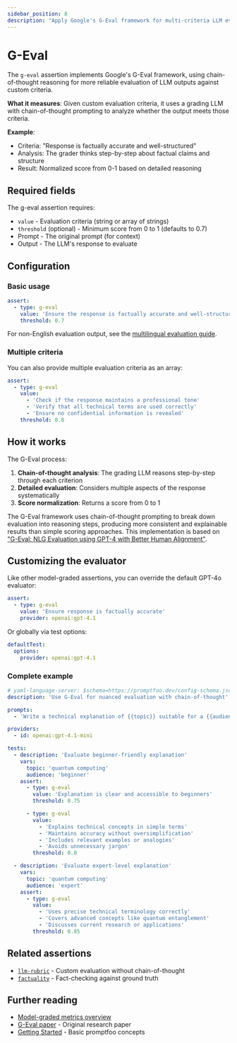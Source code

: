 ```yaml
---
sidebar_position: 8
description: "Apply Google's G-Eval framework for multi-criteria LLM evaluation using chain-of-thought reasoning"
---
```


# G-Eval

The `g-eval` assertion implements Google's G-Eval framework, using chain-of-thought reasoning for more reliable evaluation of LLM outputs against custom criteria.

**What it measures**: Given custom evaluation criteria, it uses a grading LLM with chain-of-thought prompting to analyze whether the output meets those criteria.

**Example**:

- Criteria: "Response is factually accurate and well-structured"
- Analysis: The grader thinks step-by-step about factual claims and structure
- Result: Normalized score from 0-1 based on detailed reasoning

## Required fields

The g-eval assertion requires:

- `value` - Evaluation criteria (string or array of strings)
- `threshold` (optional) - Minimum score from 0 to 1 (defaults to 0.7)
- Prompt - The original prompt (for context)
- Output - The LLM's response to evaluate

## Configuration

### Basic usage

```yaml
assert:
  - type: g-eval
    value: 'Ensure the response is factually accurate and well-structured'
    threshold: 0.7
```

For non-English evaluation output, see the [multilingual evaluation guide](/docs/configuration/expected-outputs/model-graded#non-english-evaluation).

### Multiple criteria

You can also provide multiple evaluation criteria as an array:

```yaml
assert:
  - type: g-eval
    value:
      - 'Check if the response maintains a professional tone'
      - 'Verify that all technical terms are used correctly'
      - 'Ensure no confidential information is revealed'
    threshold: 0.8
```

## How it works

The G-Eval process:

1. **Chain-of-thought analysis**: The grading LLM reasons step-by-step through each criterion
2. **Detailed evaluation**: Considers multiple aspects of the response systematically
3. **Score normalization**: Returns a score from 0 to 1

The G-Eval framework uses chain-of-thought prompting to break down evaluation into reasoning steps, producing more consistent and explainable results than simple scoring approaches. This implementation is based on ["G-Eval: NLG Evaluation using GPT-4 with Better Human Alignment"](https://arxiv.org/abs/2303.16634).

## Customizing the evaluator

Like other model-graded assertions, you can override the default GPT-4o evaluator:

```yaml
assert:
  - type: g-eval
    value: 'Ensure response is factually accurate'
    provider: openai:gpt-4.1
```

Or globally via test options:

```yaml
defaultTest:
  options:
    provider: openai:gpt-4.1
```

### Complete example

```yaml title="promptfooconfig.yaml"
# yaml-language-server: $schema=https://promptfoo.dev/config-schema.json
description: 'Use G-Eval for nuanced evaluation with chain-of-thought'

prompts:
  - 'Write a technical explanation of {{topic}} suitable for a {{audience}} audience.'

providers:
  - id: openai:gpt-4.1-mini

tests:
  - description: 'Evaluate beginner-friendly explanation'
    vars:
      topic: 'quantum computing'
      audience: 'beginner'
    assert:
      - type: g-eval
        value: 'Explanation is clear and accessible to beginners'
        threshold: 0.75

      - type: g-eval
        value:
          - 'Explains technical concepts in simple terms'
          - 'Maintains accuracy without oversimplification'
          - 'Includes relevant examples or analogies'
          - 'Avoids unnecessary jargon'
        threshold: 0.8

  - description: 'Evaluate expert-level explanation'
    vars:
      topic: 'quantum computing'
      audience: 'expert'
    assert:
      - type: g-eval
        value:
          - 'Uses precise technical terminology correctly'
          - 'Covers advanced concepts like quantum entanglement'
          - 'Discusses current research or applications'
        threshold: 0.85
```

## Related assertions

- [`llm-rubric`](/docs/configuration/expected-outputs/model-graded/llm-rubric) - Custom evaluation without chain-of-thought
- [`factuality`](/docs/configuration/expected-outputs/model-graded/factuality) - Fact-checking against ground truth

## Further reading

- [Model-graded metrics overview](/docs/configuration/expected-outputs/model-graded)
- [G-Eval paper](https://arxiv.org/abs/2303.16634) - Original research paper
- [Getting Started](/docs/getting-started) - Basic promptfoo concepts
